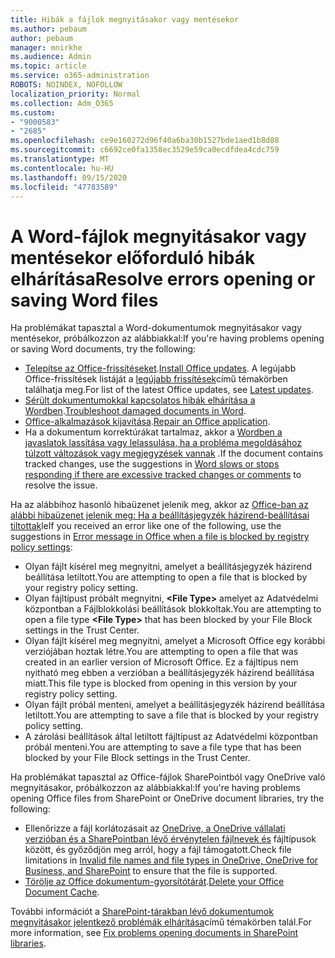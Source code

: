 ```yaml
---
title: Hibák a fájlok megnyitásakor vagy mentésekor
ms.author: pebaum
author: pebaum
manager: mnirkhe
ms.audience: Admin
ms.topic: article
ms.service: o365-administration
ROBOTS: NOINDEX, NOFOLLOW
localization_priority: Normal
ms.collection: Adm_O365
ms.custom:
- "9000583"
- "2685"
ms.openlocfilehash: ce9e160272d96f40a6ba30b1527bde1aed1b8d88
ms.sourcegitcommit: c6692ce0fa1358ec3529e59ca0ecdfdea4cdc759
ms.translationtype: MT
ms.contentlocale: hu-HU
ms.lasthandoff: 09/15/2020
ms.locfileid: "47783589"
---
```

# <a name="resolve-errors-opening-or-saving-word-files"></a><span data-ttu-id="0ec68-102">A Word-fájlok megnyitásakor vagy mentésekor előforduló hibák elhárítása</span><span class="sxs-lookup"><span data-stu-id="0ec68-102">Resolve errors opening or saving Word files</span></span>

<span data-ttu-id="0ec68-103">Ha problémákat tapasztal a Word-dokumentumok megnyitásakor vagy mentésekor, próbálkozzon az alábbiakkal:</span><span class="sxs-lookup"><span data-stu-id="0ec68-103">If you're having problems opening or saving Word documents, try the following:</span></span>

- <span data-ttu-id="0ec68-104">[Telepítse az Office-frissítéseket](https://support.office.com/article/2ab296f3-7f03-43a2-8e50-46de917611c5).</span><span class="sxs-lookup"><span data-stu-id="0ec68-104">[Install Office updates](https://support.office.com/article/2ab296f3-7f03-43a2-8e50-46de917611c5).</span></span> <span data-ttu-id="0ec68-105">A legújabb Office-frissítések listáját a [legújabb frissítések](https://docs.microsoft.com/officeupdates/office-updates-msi)című témakörben találhatja meg.</span><span class="sxs-lookup"><span data-stu-id="0ec68-105">For list of the latest Office updates, see [Latest updates](https://docs.microsoft.com/officeupdates/office-updates-msi).</span></span>
- <span data-ttu-id="0ec68-106">[Sérült dokumentumokkal kapcsolatos hibák elhárítása a Wordben](https://docs.microsoft.com/office/troubleshoot/word/damaged-documents-in-word).</span><span class="sxs-lookup"><span data-stu-id="0ec68-106">[Troubleshoot damaged documents in Word](https://docs.microsoft.com/office/troubleshoot/word/damaged-documents-in-word).</span></span>
- <span data-ttu-id="0ec68-107">[Office-alkalmazások kijavítása](https://support.office.com/Article/Repair-an-Office-application-7821d4b6-7c1d-4205-aa0e-a6b40c5bb88b).</span><span class="sxs-lookup"><span data-stu-id="0ec68-107">[Repair an Office application](https://support.office.com/Article/Repair-an-Office-application-7821d4b6-7c1d-4205-aa0e-a6b40c5bb88b).</span></span>
- <span data-ttu-id="0ec68-108">Ha a dokumentum korrektúrákat tartalmaz, akkor a [Wordben a javaslatok lassítása vagy lelassulása, ha a probléma megoldásához túlzott változások vagy megjegyzések vannak](https://docs.microsoft.com/office/troubleshoot/word/word-stops-responding) .</span><span class="sxs-lookup"><span data-stu-id="0ec68-108">If the document contains tracked changes, use the suggestions in [Word slows or stops responding if there are excessive tracked changes or comments](https://docs.microsoft.com/office/troubleshoot/word/word-stops-responding) to resolve the issue.</span></span>

<span data-ttu-id="0ec68-109">Ha az alábbihoz hasonló hibaüzenet jelenik meg, akkor az [Office-ban az alábbi hibaüzenet jelenik meg: Ha a beállításjegyzék házirend-beállításai tiltottak](https://docs.microsoft.com/office/troubleshoot/settings/file-blocked-in-office)le</span><span class="sxs-lookup"><span data-stu-id="0ec68-109">If you received an error like one of the following, use the suggestions in [Error message in Office when a file is blocked by registry policy settings](https://docs.microsoft.com/office/troubleshoot/settings/file-blocked-in-office):</span></span>

- <span data-ttu-id="0ec68-110">Olyan fájlt kísérel meg megnyitni, amelyet a beállításjegyzék házirend beállítása letiltott.</span><span class="sxs-lookup"><span data-stu-id="0ec68-110">You are attempting to open a file that is blocked by your registry policy setting.</span></span>
- <span data-ttu-id="0ec68-111">Olyan fájltípust próbált megnyitni, **\<File Type\>** amelyet az Adatvédelmi központban a Fájlblokkolási beállítások blokkoltak.</span><span class="sxs-lookup"><span data-stu-id="0ec68-111">You are attempting to open a file type **\<File Type\>** that has been blocked by your File Block settings in the Trust Center.</span></span>
- <span data-ttu-id="0ec68-112">Olyan fájlt kísérel meg megnyitni, amelyet a Microsoft Office egy korábbi verziójában hoztak létre.</span><span class="sxs-lookup"><span data-stu-id="0ec68-112">You are attempting to open a file that was created in an earlier version of Microsoft Office.</span></span> <span data-ttu-id="0ec68-113">Ez a fájltípus nem nyitható meg ebben a verzióban a beállításjegyzék házirend beállítása miatt.</span><span class="sxs-lookup"><span data-stu-id="0ec68-113">This file type is blocked from opening in this version by your registry policy setting.</span></span>
- <span data-ttu-id="0ec68-114">Olyan fájlt próbál menteni, amelyet a beállításjegyzék házirend beállítása letiltott.</span><span class="sxs-lookup"><span data-stu-id="0ec68-114">You are attempting to save a file that is blocked by your registry policy setting.</span></span>
- <span data-ttu-id="0ec68-115">A zárolási beállítások által letiltott fájltípust az Adatvédelmi központban próbál menteni.</span><span class="sxs-lookup"><span data-stu-id="0ec68-115">You are attempting to save a file type that has been blocked by your File Block settings in the Trust Center.</span></span>

<span data-ttu-id="0ec68-116">Ha problémákat tapasztal az Office-fájlok SharePointból vagy OneDrive való megnyitásakor, próbálkozzon az alábbiakkal:</span><span class="sxs-lookup"><span data-stu-id="0ec68-116">If you're having problems opening Office files from SharePoint or OneDrive document libraries, try the following:</span></span>

- <span data-ttu-id="0ec68-117">Ellenőrizze a fájl korlátozásait az [OneDrive, a OneDrive vállalati verzióban és a SharePointban lévő érvénytelen fájlnevek és](https://support.office.com/article/64883a5d-228e-48f5-b3d2-eb39e07630fa) fájltípusok között, és győződjön meg arról, hogy a fájl támogatott.</span><span class="sxs-lookup"><span data-stu-id="0ec68-117">Check file limitations in [Invalid file names and file types in OneDrive, OneDrive for Business, and SharePoint](https://support.office.com/article/64883a5d-228e-48f5-b3d2-eb39e07630fa) to ensure that the file is supported.</span></span> 
- <span data-ttu-id="0ec68-118">[Törölje az Office dokumentum-gyorsítótárát](https://support.office.com/article/b1d3765e-d71b-4bb8-99ca-acd22c42995d
).</span><span class="sxs-lookup"><span data-stu-id="0ec68-118">[Delete your Office Document Cache](https://support.office.com/article/b1d3765e-d71b-4bb8-99ca-acd22c42995d
).</span></span> 

<span data-ttu-id="0ec68-119">További információt a [SharePoint-tárakban lévő dokumentumok megnyitásakor jelentkező problémák elhárítása](https://support.office.com/article/31329fa1-4ad0-47fc-95d8-bb0c5b12a536)című témakörben talál.</span><span class="sxs-lookup"><span data-stu-id="0ec68-119">For more information, see [Fix problems opening documents in SharePoint libraries](https://support.office.com/article/31329fa1-4ad0-47fc-95d8-bb0c5b12a536).</span></span>